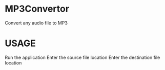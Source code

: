 # MP3Convertor
Convert any audio file to MP3

# USAGE
Run the application
Enter the source file location
Enter the destination file location
